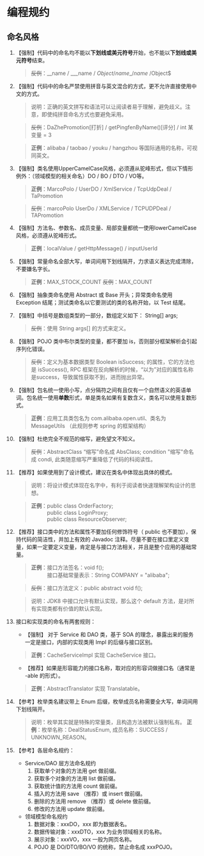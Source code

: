 # 编程规约

## 命名风格

1. 【强制】代码中的命名均不能以**下划线或美元符号**开始，也不能以**下划线或美元符号**结束。
    > ~~反例~~：_\_name / _\_\_name / $Object / name\_ /name$ /Object$

2. 【强制】代码中的命名严禁使用拼音与英文混合的方式，更不允许直接使用中文的方式。
    > 说明：正确的英文拼写和语法可以让阅读者易于理解，避免歧义。注意，即使纯拼音命名方式也要避免采用。

    > ~~反例~~：DaZhePromotion\[打折\] / getPingfenByName\(\)\[评分\] / int 某变量 = 3

    > **正例**：alibaba / taobao / youku / hangzhou 等国际通用的名称，可视同英文。

3. 【强制】类名使用UpperCamelCase风格，必须遵从驼峰形式，但以下情形例外：（领域模型的相关命名）DO / BO / DTO / VO等。
    > **正例**：MarcoPolo / UserDO / XmlService / TcpUdpDeal / TaPromotion

    > ~~反例~~：marcoPolo  UserDo / XMLService / TCPUDPDeal / TAPromotion

4. 【强制】方法名、参数名、成员变量、局部变量都统一使用lowerCamelCase风格，必须遵从驼峰形式。
    > **正例**：localValue / getHttpMessage() / inputUserId

5. 【强制】常量命名全部大写，单词间用下划线隔开，力求语义表达完成清除，不要嫌名字长。
    > **正例**：MAX_STOCK_COUNT
    > ~~反例~~：MAX_COUNT

6. 【强制】抽象类命名使用 Abstract 或 Base 开头；异常类命名使用 Exception 结尾；测试类命名以它要测试的类的名称开始，以 Test 结尾。

7. 【强制】中括号是数组类型的一部分，数组定义如下： String[] args;
    > ~~反例~~：使用 String args[] 的方式来定义。

8. 【强制】POJO 类中布尔类型的变量，都不要加 is，否则部分框架解析会引起序列化错误。
    > ~~反例~~：定义为基本数据类型 Boolean isSuccess; 的属性，它的方法也是 isSuccess(), RPC 框架在反向解析的时候，“以为”对应的属性名称是success，导致属性获取不到，进而抛出异常。

9. 【强制】包名统一使用小写，点分隔符之间有且仅有一个自然语义的英语单词。包名统一使用**单数**形式，单是类名如果有复数含义，类名可以使用复数形式。
    > **正例**：应用工具类包名为 com.alibaba.open.util、类名为 MessageUtils （此规则参考 spring 的框架结构）

10. 【强制】杜绝完全不规范的缩写，避免望文不知义。
    > ~~反例~~：AbstractClass “缩写”命名成 AbsClass; condition "缩写"命名成 condi, 此类随意缩写严重降低了代码的科阅读性。

11. 【推荐】如果使用到了设计模式，建议在类名中体现出具体的模式。
    > 说明：将设计模式体现在名字中，有利于阅读者快速理解架构设计的思想。

    > **正例**：public class OrderFactory;   
    &emsp;&emsp;&emsp;public class LoginProxy;   
    &emsp;&emsp;&emsp;public class ResourceObserver;  

12. 【推荐】接口类中的方法和属性不要加任何修饰符号（ public 也不要加），保持代码的简洁性，并加上有效的 Javadoc 注释。尽量不要在接口里定义变量，如果一定要定义变量，肯定是与接口方法相关，并且是整个应用的基础常量。
     > **正例**：接口方法签名：void f();  
     &emsp;&emsp;&emsp;接口基础常量表示：String COMPANY = "alibaba";

     > ~~反例~~：接口方法定义：public abstract void f();

     > 说明：JDK8 中接口允许有默认实现，那么这个 default 方法，是对所有实现类都有价值的默认实现。

13. 接口和实现类的命名有两套规则：

    - 【强制】 对于 Service 和 DAO 类，基于 SOA 的理念，暴露出来的服务一定是接口，内部的实现类用 Impl 的后缀与接口区别。
     > **正例**：CacheServiceImpl 实现 CacheService 接口。

    - 【推荐】如果是形容能力的接口名称，取对应的形容词做接口名（通常是 -able 的形式）。
     > **正例**：AbstractTranslator 实现 Translatable。

14. 【参考】枚举类名建议带上 Enum 后缀，枚举成员名称需要全大写，单词间用下划线隔开。
     > 说明：枚举其实就是特殊的常量类，且构造方法被默认强制私有。
     > **正例**：枚举名称：DealStatusEnum, 成员名称：SUCCESS / UNKNOWN_REASON。

15. 【参考】各层命名规约：
     - Service/DAO 层方法命名规约
        1. 获取单个对象的方法用 get 做前缀。
        2. 获取多个对象的方法用 list 做前缀。
        3. 获取统计值的方法用 count 做前缀。
        4. 插入的方法用 save （推荐）或 insert 做前缀。
        5. 删除的方法用 remove （推荐）或 delete 做前缀。
        6. 修改的方法用 update 做前缀。
     - 领域模型命名规约
        1. 数据对象：xxxDO，xxx 即为数据表名。
        2. 数据传输对象：xxxDTO，xxx 为业务领域相关的名称。
        3. 展示对象：xxxVO，xxx 一般为网页名称。
        4. POJO 是 DO/DTO/BO/VO 的统称，禁止命名成 xxxPOJO。
